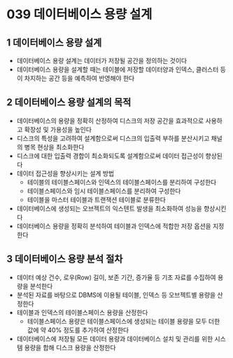 # 039 데이터베이스 용량 설계

## 1 데이터베이스 용량 설계

- 데이터베이스 용량 설계는 데이터가 저장될 공간을 정의하는 것이다
- 데이터베이스 용량을 설계할 때는 테이블에 저장할 데이터양과 인덱스, 클러스터 등이 차지하는 공간 등을 예측하여 반영해야 한다



## 2 데이터베이스 용량 설계의 목적

- 데이터베이스의 용량을 정확히 산정하여 디스크의 저장 공간을 효과적으로 사용하고 확장성 및 가용성을 높인다
- 디스크의 특성을 고려하여 설계함으로써 디스크의 입출력 부하를 분산시키고 채널의 병목 현상을 최소화한다
- 디스크에 대한 입출력 경합이 최소화되도록 설계함으로써 데이터 접근성이 향상된다
- 데이터 접근성을 향상시키는 설계 방법
  - 테이블의 테이블스페이스와 인덱스의 테이블스페이스를 분리하여 구성한다
  - 테이블스페이스와 임시 테이블스페이스를 분리하여 구성한다
  - 테이블을 마스터 테이블과 트랜잭션 테이블로 분류한다
- 데이터베이스에 생성되는 오브젝트의 익스텐트 발생을 최소화하여 성능을 향상시킨다
- 데이터베이스 용량을 정확히 분석하여 테이블과 인덱스에 적합한 저장 옵션을 지정한다



## 3 데이터베이스 용량 분석 절차

- 데이터 예상 건수, 로우(Row) 길이, 보존 기간, 증가율 등 기초 자료를 수집하여 용량을 분석한다
- 분석된 자료를 바탕으로 DBMS에 이용될 테이블, 인덱스 등 오브젝트별 용량을 산정한다
- 테이블과 인덱스의 테이블스페이스 용량을 산정한다
  - 테이블스페이스 용량은 테이블스페이스에 생성되는 테이블 용량을 모두 더한 값에 약 40% 정도를 추가하여 산정한다
- 데이터베이스에 저장될 모든 데이터 용량과 데이터베이스 설치 및 관리를 위한 시스템 용량을 합해 디스크 용량을 산정한다